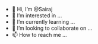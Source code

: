 - 👋 Hi, I’m @Sairaj
- 👀 I’m interested in ...
- 🌱 I’m currently learning ...
- 💞️ I’m looking to collaborate on ...
- 📫 How to reach me ...

<!---
GAMICAL/GAMICAL is a ✨ special ✨ repository because its `README.md` (this file) appears on your GitHub profile.
You can click the Preview link to take a look at your changes.
--->
